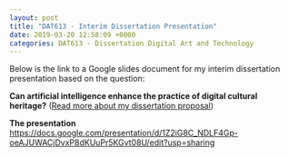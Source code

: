 ```yaml
---
layout: post
title: "DAT613 - Interim Dissertation Presentation"
date: 2019-03-20 12:58:09 +0000
categories: DAT613 - Dissertation Digital Art and Technology
---
```


Below is the link to a Google slides document for my interim dissertation presentation based on the question:

**Can artificial intelligence enhance the practice of digital cultural heritage?** (<a href="{{ site.baseurl }}/dat613-dissertation-proposal/">Read more about my dissertation proposal</a>)

**The presentation** <a href="https://docs.google.com/presentation/d/1Z2iG8C_NDLF4Gp-oeAJUWACjDvxP8dKUuPr5KGvt08U/edit?usp=sharing" target="_blank" rel="noopener">https://docs.google.com/presentation/d/1Z2iG8C_NDLF4Gp-oeAJUWACjDvxP8dKUuPr5KGvt08U/edit?usp=sharing</a>